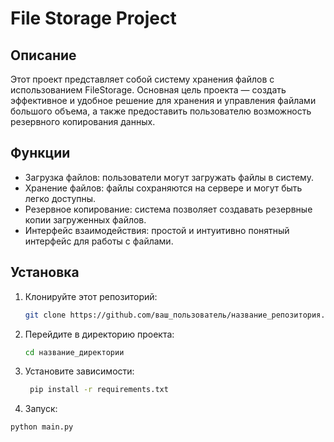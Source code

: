 # File Storage Project

## Описание

Этот проект представляет собой систему хранения файлов с использованием FileStorage. Основная цель проекта — создать эффективное и удобное решение для хранения и управления файлами большого объема, а также предоставить пользователю возможность резервного копирования данных.

## Функции

- Загрузка файлов: пользователи могут загружать файлы в систему.
- Хранение файлов: файлы сохраняются на сервере и могут быть легко доступны.
- Резервное копирование: система позволяет создавать резервные копии загруженных файлов.
- Интерфейс взаимодействия: простой и интуитивно понятный интерфейс для работы с файлами.

## Установка

1. Клонируйте этот репозиторий:

   ```bash
   git clone https://github.com/ваш_пользователь/название_репозитория.git
2. Перейдите в директорию проекта:
    ```bash
   cd название_директории
3. Установите зависимости:
   ```bash
    pip install -r requirements.txt

4. Запуск:
  ```bash
  python main.py
